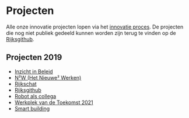 
# Projecten

Alle onze innovatie projecten lopen via het [innovatie proces]().
De projecten die nog niet publiek gedeeld kunnen worden zijn terug te vinden op de [Rijksgithub](https://rijksgithub.nl).

## Projecten 2019
* [Inzicht in Beleid](https://trello.com/c/Rduqoqny/5-inzicht-in-beleid)
* [N²W (Het Nieuwe² Werken)](https://trello.com/c/DSMZMxvS/3-het-nieuwe-werken)
* [Rijkschat](https://trello.com/c/iXaCpReF/6-rijkschat)
* [Rijksgithub](https://trello.com/c/uKMtCap4/4-rijksgithub)
* [Robot als collega](https://trello.com/c/zY8FmBxZ/1-robot-als-collega)
* [Werkplek van de Toekomst 2021](https://trello.com/c/moTFI8fA/2-werkplek-van-de-toekomst-2021)
* [Smart building](https://trello.com/c/EoXsSlcv/7-smart-building)
